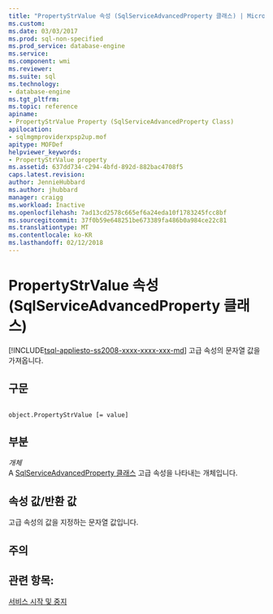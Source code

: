 ```yaml
---
title: "PropertyStrValue 속성 (SqlServiceAdvancedProperty 클래스) | Microsoft Docs"
ms.custom: 
ms.date: 03/03/2017
ms.prod: sql-non-specified
ms.prod_service: database-engine
ms.service: 
ms.component: wmi
ms.reviewer: 
ms.suite: sql
ms.technology:
- database-engine
ms.tgt_pltfrm: 
ms.topic: reference
apiname:
- PropertyStrValue Property (SqlServiceAdvancedProperty Class)
apilocation:
- sqlmgmproviderxpsp2up.mof
apitype: MOFDef
helpviewer_keywords:
- PropertyStrValue property
ms.assetid: 637dd734-c294-4bfd-892d-882bac4708f5
caps.latest.revision: 
author: JennieHubbard
ms.author: jhubbard
manager: craigg
ms.workload: Inactive
ms.openlocfilehash: 7ad13cd2578c665ef6a24eda10f1783245fcc8bf
ms.sourcegitcommit: 37f0b59e648251be673389fa486b0a984ce22c81
ms.translationtype: MT
ms.contentlocale: ko-KR
ms.lasthandoff: 02/12/2018
---
```

# <a name="propertystrvalue-property-sqlserviceadvancedproperty-class"></a>PropertyStrValue 속성(SqlServiceAdvancedProperty 클래스)
[!INCLUDE[tsql-appliesto-ss2008-xxxx-xxxx-xxx-md](../../../includes/tsql-appliesto-ss2008-xxxx-xxxx-xxx-md.md)]
고급 속성의 문자열 값을 가져옵니다.  
  
## <a name="syntax"></a>구문  
  
```  
  
object.PropertyStrValue [= value]  
```  
  
## <a name="parts"></a>부분  
 *개체*  
 A [SqlServiceAdvancedProperty 클래스](../../../relational-databases/wmi-provider-configuration-classes/sqlserviceadvancedproperty-class/sqlserviceadvancedproperty-class.md) 고급 속성을 나타내는 개체입니다.  
  
## <a name="property-valuereturn-value"></a>속성 값/반환 값  
 고급 속성의 값을 지정하는 문자열 값입니다.  
  
## <a name="remarks"></a>주의  
  
## <a name="see-also"></a>관련 항목:  
 [서비스 시작 및 중지](http://technet.microsoft.com/library/ms174886\(v=sql.105\).aspx)  
  
  
